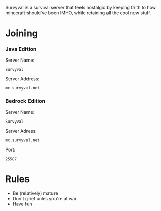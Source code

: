 Survyval is a survival server that feels nostalgic by keeping faith to how minecraft should've been IMHO, while retaining all the cool new stuff.

# Joining
### Java Edition
Server Name:
```
Survyval
```
Server Address:
```
mc.survyval.net
```

### Bedrock Edition
Server Name:
```
Survyval
```
Server Adress:
```
mc.survyval.net
```
Port:
```
25587
```

# Rules
* Be (relatively) mature
* Don't grief unles you're at war
* Have fun
